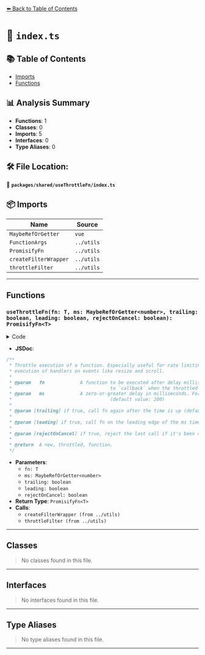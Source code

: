 [⬅️ Back to Table of Contents](../../../index.md)

# 📄 `index.ts`

## 📚 Table of Contents

- [Imports](#imports)
- [Functions](#functions)

## 📊 Analysis Summary

- **Functions**: 1
- **Classes**: 0
- **Imports**: 5
- **Interfaces**: 0
- **Type Aliases**: 0

## 🛠️ File Location:
📂 **`packages/shared/useThrottleFn/index.ts`**

## 📦 Imports

| Name | Source |
|------|--------|
| `MaybeRefOrGetter` | `vue` |
| `FunctionArgs` | `../utils` |
| `PromisifyFn` | `../utils` |
| `createFilterWrapper` | `../utils` |
| `throttleFilter` | `../utils` |


---

## Functions

### `useThrottleFn(fn: T, ms: MaybeRefOrGetter<number>, trailing: boolean, leading: boolean, rejectOnCancel: boolean): PromisifyFn<T>`

<details><summary>Code</summary>

```ts
export function useThrottleFn<T extends FunctionArgs>(
  fn: T,
  ms: MaybeRefOrGetter<number> = 200,
  trailing = false,
  leading = true,
  rejectOnCancel = false,
): PromisifyFn<T> {
  return createFilterWrapper(
    throttleFilter(ms, trailing, leading, rejectOnCancel),
    fn,
  )
}
```
</details>

- **JSDoc**:
```ts
/**
 * Throttle execution of a function. Especially useful for rate limiting
 * execution of handlers on events like resize and scroll.
 *
 * @param   fn             A function to be executed after delay milliseconds. The `this` context and all arguments are passed through, as-is,
 *                                    to `callback` when the throttled-function is executed.
 * @param   ms             A zero-or-greater delay in milliseconds. For event callbacks, values around 100 or 250 (or even higher) are most useful.
 *                                    (default value: 200)
 *
 * @param [trailing] if true, call fn again after the time is up (default value: false)
 *
 * @param [leading] if true, call fn on the leading edge of the ms timeout (default value: true)
 *
 * @param [rejectOnCancel] if true, reject the last call if it's been cancel (default value: false)
 *
 * @return  A new, throttled, function.
 */
```

- **Parameters**:
  - `fn: T`
  - `ms: MaybeRefOrGetter<number>`
  - `trailing: boolean`
  - `leading: boolean`
  - `rejectOnCancel: boolean`
- **Return Type**: `PromisifyFn<T>`
- **Calls**:
  - `createFilterWrapper (from ../utils)`
  - `throttleFilter (from ../utils)`

---

## Classes

> No classes found in this file.


---

## Interfaces

> No interfaces found in this file.


---

## Type Aliases

> No type aliases found in this file.


---